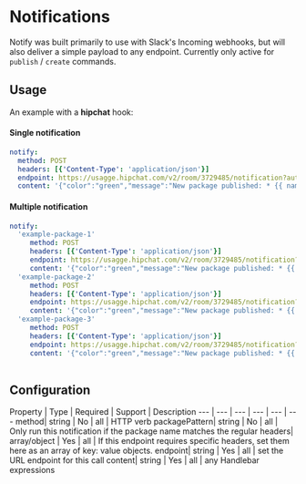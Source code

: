 # Notifications


Notify was built primarily to use with Slack's Incoming
webhooks, but will also deliver a simple payload to
any endpoint. Currently only active for `publish` / `create`
commands.

## Usage

An example with a **hipchat** hook:

#### Single notification

```yaml
notify:
  method: POST
  headers: [{'Content-Type': 'application/json'}]
  endpoint: https://usagge.hipchat.com/v2/room/3729485/notification?auth_token=mySecretToken
  content: '{"color":"green","message":"New package published: * {{ name }}*","notify":true,"message_format":"text"}'
```

#### Multiple notification

```yaml
notify:
  'example-package-1'
     method: POST
     headers: [{'Content-Type': 'application/json'}]
     endpoint: https://usagge.hipchat.com/v2/room/3729485/notification?auth_token=mySecretToken
     content: '{"color":"green","message":"New package published: * {{ name }}*","notify":true,"message_format":"text"}'
  'example-package-2'
     method: POST
     headers: [{'Content-Type': 'application/json'}]
     endpoint: https://usagge.hipchat.com/v2/room/3729485/notification?auth_token=mySecretToken
     content: '{"color":"green","message":"New package published: * {{ name }}*","notify":true,"message_format":"text"}'
  'example-package-3'
     method: POST
     headers: [{'Content-Type': 'application/json'}]
     endpoint: https://usagge.hipchat.com/v2/room/3729485/notification?auth_token=mySecretToken
     content: '{"color":"green","message":"New package published: * {{ name }}*","notify":true,"message_format":"text"}'
     

```

## Configuration

Property | Type | Required | Support | Description 
--- | --- | --- | --- | --- | --- 
method| string | No | all | HTTP verb
packagePattern| string | No | all | Only run this notification if the package name matches the regular
headers| array/object | Yes | all | If this endpoint requires specific headers, set them here as an array of key: value objects.
endpoint| string | Yes | all | set the URL endpoint for this call
content| string | Yes | all | any Handlebar expressions  

